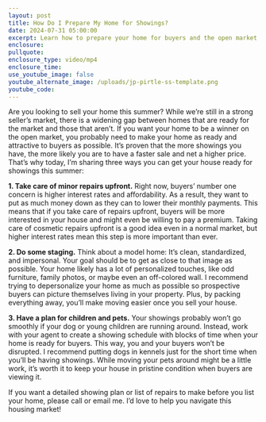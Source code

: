 ```yaml
---
layout: post
title: How Do I Prepare My Home for Showings?
date: 2024-07-31 05:00:00
excerpt: Learn how to prepare your home for buyers and the open market.
enclosure:
pullquote:
enclosure_type: video/mp4
enclosure_time:
use_youtube_image: false
youtube_alternate_image: /uploads/jp-pirtle-ss-template.png
youtube_code:
---
```

Are you looking to sell your home this summer? While we’re still in a strong seller’s market, there is a widening gap between homes that are ready for the market and those that aren’t. If you want your home to be a winner on the open market, you probably need to make your home as ready and attractive to buyers as possible. It’s proven that the more showings you have, the more likely you are to have a faster sale and net a higher price. That’s why today, I’m sharing three ways you can get your house ready for showings this summer:

**1\. Take care of minor repairs upfront.** Right now, buyers’ number one concern is higher interest rates and affordability. As a result, they want to put as much money down as they can to lower their monthly payments. This means that if you take care of repairs upfront, buyers will be more interested in your house and might even be willing to pay a premium. Taking care of cosmetic repairs upfront is a good idea even in a normal market, but higher interest rates mean this step is more important than ever.

**2\. Do some staging.** Think about a model home: It’s clean, standardized, and impersonal. Your goal should be to get as close to that image as possible. Your home likely has a lot of personalized touches, like odd furniture, family photos, or maybe even an off-colored wall. I recommend trying to depersonalize your home as much as possible so prospective buyers can picture themselves living in your property. Plus, by packing everything away, you’ll make moving easier once you sell your house.

**3\. Have a plan for children and pets.** Your showings probably won’t go smoothly if your dog or young children are running around. Instead, work with your agent to create a showing schedule with blocks of time when your home is ready for buyers. This way, you and your buyers won’t be disrupted. I recommend putting dogs in kennels just for the short time when you’ll be having showings. While moving your pets around might be a little work, it’s worth it to keep your house in pristine condition when buyers are viewing it.

If you want a detailed showing plan or list of repairs to make before you list your home, please call or email me. I’d love to help you navigate this housing market!